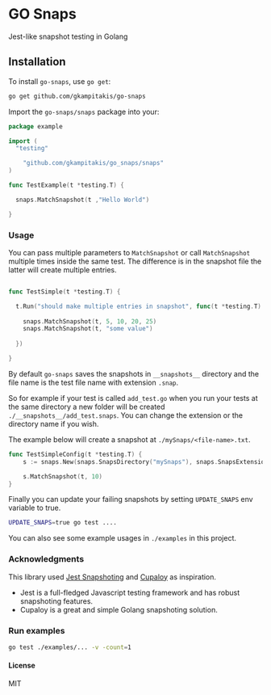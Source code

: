 # GO Snaps

Jest-like snapshot testing in Golang



## Installation

To install `go-snaps`, use `go get`:

```bash
go get github.com/gkampitakis/go-snaps
```

Import the `go-snaps/snaps` package into your:

```go
package example

import (
  "testing"

	"github.com/gkampitakis/go_snaps/snaps"
)

func TestExample(t *testing.T) {

  snaps.MatchSnapshot(t ,"Hello World")

}
```

### Usage

You can pass multiple parameters to `MatchSnapshot` or call `MatchSnapshot` multiple
times inside the same test. The difference is in the snapshot file the latter will
create multiple entries.

```go

func TestSimple(t *testing.T) {

  t.Run("should make multiple entries in snapshot", func(t *testing.T) {
  
    snaps.MatchSnapshot(t, 5, 10, 20, 25)
    snaps.MatchSnapshot(t, "some value")
  
  })

}

```

By default `go-snaps` saves the snapshots in `__snapshots__` directory and the file
name is the test file name with extension `.snap`. 

So for example if your test is called `add_test.go` when you run your tests at the same
directory a new folder will be created `./__snapshots__/add_test.snaps`. You can 
change the extension or the directory name if you wish.

The example below will create a snapshot at `./mySnaps/<file-name>.txt`.
```go
func TestSimpleConfig(t *testing.T) {
	s := snaps.New(snaps.SnapsDirectory("mySnaps"), snaps.SnapsExtension("txt"))

	s.MatchSnapshot(t, 10)
}
```

Finally you can update your failing snapshots by setting `UPDATE_SNAPS` env variable to true.

```bash
UPDATE_SNAPS=true go test ....
```

You can also see some example usages in `./examples` in this project.

### Acknowledgments

This library used [Jest Snapshoting](https://jestjs.io/docs/snapshot-testing) and [Cupaloy](https://github.com/bradleyjkemp/cupaloy) as inspiration.

- Jest is a full-fledged Javascript testing framework and has robust snapshoting features.
- Cupaloy is a great and simple Golang snapshoting solution.

### Run examples

```bash
go test ./examples/... -v -count=1
```

#### License 

MIT
